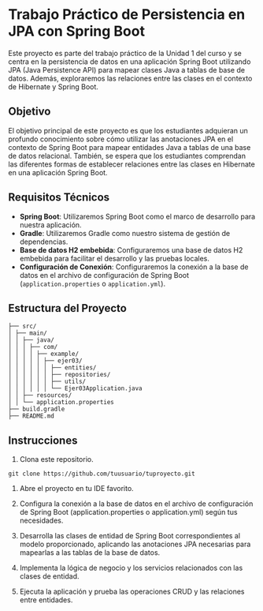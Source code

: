 # Trabajo Práctico de Persistencia en JPA con Spring Boot

Este proyecto es parte del trabajo práctico de la Unidad 1 del curso y se centra en la persistencia de datos en una aplicación Spring Boot utilizando JPA (Java Persistence API) para mapear clases Java a tablas de base de datos. Además, exploraremos las relaciones entre las clases en el contexto de Hibernate y Spring Boot.

## Objetivo

El objetivo principal de este proyecto es que los estudiantes adquieran un profundo conocimiento sobre cómo utilizar las anotaciones JPA en el contexto de Spring Boot para mapear entidades Java a tablas de una base de datos relacional. También, se espera que los estudiantes comprendan las diferentes formas de establecer relaciones entre las clases en Hibernate en una aplicación Spring Boot.

## Requisitos Técnicos

- **Spring Boot**: Utilizaremos Spring Boot como el marco de desarrollo para nuestra aplicación.
- **Gradle**: Utilizaremos Gradle como nuestro sistema de gestión de dependencias.
- **Base de datos H2 embebida**: Configuraremos una base de datos H2 embebida para facilitar el desarrollo y las pruebas locales.
- **Configuración de Conexión**: Configuraremos la conexión a la base de datos en el archivo de configuración de Spring Boot (`application.properties` o `application.yml`).

## Estructura del Proyecto
```
├── src/
│ ├── main/
│ │ ├── java/
│ │ │ ├── com/
│ │ │ │ ├── example/
│ │ │ │ │ ├── ejer03/
│ │ │ │ │ │ ├── entities/
│ │ │ │ │ │ ├── repositories/
│ │ │ │ │ │ ├── utils/
│ │ │ │ │ │ └── Ejer03Application.java
│ │ ├── resources/
│ │ └── application.properties
├── build.gradle
├── README.md
```

## Instrucciones

1. Clona este repositorio.

```
git clone https://github.com/tuusuario/tuproyecto.git
```

1. Abre el proyecto en tu IDE favorito.

2. Configura la conexión a la base de datos en el archivo de configuración de Spring Boot (application.properties o application.yml) según tus necesidades.

3. Desarrolla las clases de entidad de Spring Boot correspondientes al modelo proporcionado, aplicando las anotaciones JPA necesarias para mapearlas a las tablas de la base de datos.

4. Implementa la lógica de negocio y los servicios relacionados con las clases de entidad.

5. Ejecuta la aplicación y prueba las operaciones CRUD y las relaciones entre entidades.
